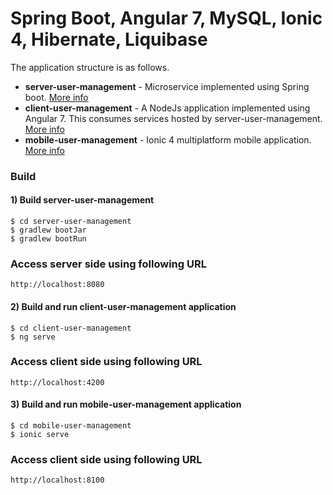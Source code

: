 # Spring Boot, Angular 7, MySQL, Ionic 4, Hibernate, Liquibase

The application structure is as follows.
- **server-user-management** - Microservice implemented using Spring boot. [More info](server-user-management/README.md)
- **client-user-management** - A NodeJs application implemented using Angular 7. This consumes services hosted by server-user-management.  [More info](client-user-management/README.md)
- **mobile-user-management** - Ionic 4 multiplatform mobile application. [More info](mobile-user-management/README.md)

### Build

#### 1) Build server-user-management

```
$ cd server-user-management
$ gradlew bootJar
$ gradlew bootRun
```

### Access server side using following URL

```
http://localhost:8080
```

#### 2) Build and run client-user-management application

```
$ cd client-user-management
$ ng serve
```

### Access client side using following URL

```
http://localhost:4200
```

#### 3) Build and run mobile-user-management application

```
$ cd mobile-user-management
$ ionic serve
```

### Access client side using following URL

```
http://localhost:8100
```
